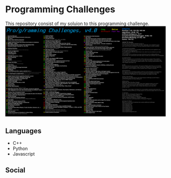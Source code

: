 # Programming Challenges

This repository consist of my soluion to this programming challenge.
![challenges](challenges.png)

## Languages

-   C++
-   Python
-   Javascript

## Social

